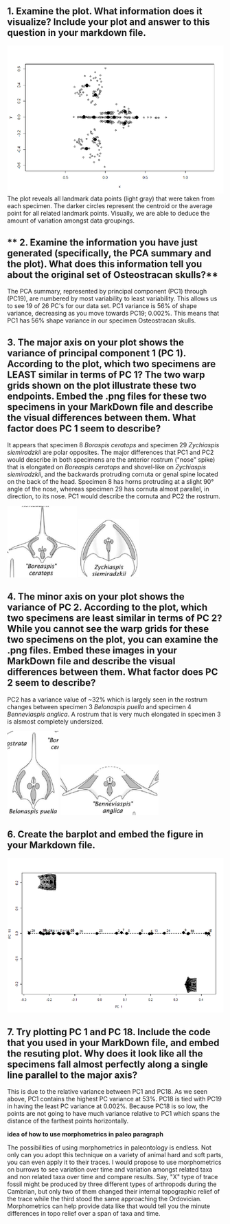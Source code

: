 ## **1. Examine the plot. What information does it visualize? Include your plot and answer to this question in your markdown file.**
![OsteoGPA Plot](https://github.com/hernana8/WWUAdvancedPaleo/blob/master/Rplot01.png)
The plot reveals all landmark data points (light gray) that were taken from each specimen. The darker circles represent the centroid or the average point for all related landmark points. Visually, we are able to deduce the amount of variation amongst data groupings.

## ** 2. Examine the information you have just generated (specifically, the PCA summary and the plot). What does this information tell you about the original set of Osteostracan skulls?**
The PCA summary, represented by principal component (PC1) through (PC19), are numbered by most variability to least variability. This allows us to see 19 of 26 PC's for our data set. PC1 variance is 56% of shape variance, decreasing as you move towards PC19; 0.002%. This means that PC1 has 56% shape variance in our specimen Osteostracan skulls.

## **3. The major axis on your plot shows the variance of principal component 1 (PC 1). According to the plot, which two specimens are LEAST similar in terms of PC 1? The two warp grids shown on the plot illustrate these two endpoints. Embed the .png files for these two specimens in your MarkDown file and describe the visual differences between them. What factor does PC 1 seem to describe?**

It appears that specimen 8 *Boraspis ceratops* and specimen 29 *Zychiaspis siemiradzkii* are polar opposites. The major differences that PC1 and PC2 would describe in both specimens are the anterior rostrum ("nose" spike) that is elongated on *Boreaspis ceratops* and shovel-like on *Zychiaspis siemiradzkii*, and the backwards protruding cornuta or genal spine located on the back of the head. Specimen 8 has horns protruding at a slight 90° angle of the nose, whereas specimen 29 has cornuta almost parallel, in direction, to its nose. PC1 would describe the cornuta and PC2 the rostrum.

![Boreaspis_ceratops](https://github.com/hernana8/WWUAdvancedPaleo/blob/master/Boreaspis_ceratops.png)
![Zychiaspis_siemiradzkii](https://github.com/hernana8/WWUAdvancedPaleo/blob/master/Zychiaspis_siemiradzkii.png)
        
      

## **4. The minor axis on your plot shows the variance of PC 2. According to the plot, which two specimens are least similar in terms of PC 2? While you cannot see the warp grids for these two specimens on the plot, you can examine the .png files. Embed these images in your MarkDown file and describe the visual differences between them. What factor does PC 2 seem to describe?**

PC2 has a variance value of ~32% which is largely seen in the rostrum changes between specimen 3 *Belonaspis puella* and specimen 4 *Benneviaspis anglica*. A rostrum that is very much elongated in specimen 3 is alsmost completely undersized.

![Belonaspis_puella](https://github.com/hernana8/WWUAdvancedPaleo/blob/master/Belonaspis_puella.png)
![Benneviaspis_anglica](https://github.com/hernana8/WWUAdvancedPaleo/blob/master/Benneviaspis_anglica.png)

## **6. Create the barplot and embed the figure in your Markdown file.**

![Belonaspis_puella](https://github.com/hernana8/WWUAdvancedPaleo/blob/master/Rplot1_18.png)


## **7. Try plotting PC 1 and PC 18. Include the code that you used in your MarkDown file, and embed the resuting plot. Why does it look like all the specimens fall almost perfectly along a single line parallel to the major axis?**

This is due to the relative variance between PC1 and PC18. As we seen above, PC1 contains the highest PC variance at 53%. PC18 is tied with PC19 in having the least PC variance at 0.002%. Because PC18 is so low, the points are not going to have much variance relative to PC1 which spans the distance of the farthest points horizontally.

**idea of how to use morphometrics in paleo paragraph**

The possibilities of using morphometrics in paleontology is endless. Not only can you adopt this technique on a variety of animal hard and soft parts, you can even apply it to their traces. I would propose to use morphometrics on burrows to see variation over time and variation amongst related taxa and non related taxa over time and compare results. Say, "X" type of trace fossil might be produced by three different types of arthropods during the Cambrian, but only two of them changed their internal topographic relief of the trace while the third stood the same approaching the Ordovician. Morphometrics can help provide data like that would tell you the minute differences in topo relief over a span of taxa and time. 
